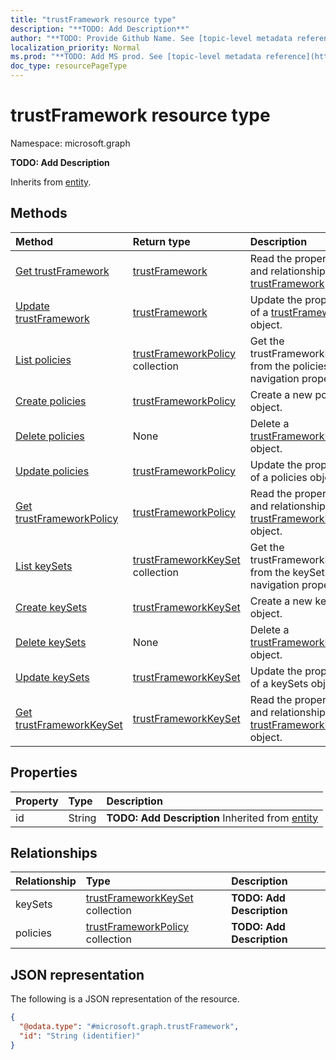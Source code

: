 ```yaml
---
title: "trustFramework resource type"
description: "**TODO: Add Description**"
author: "**TODO: Provide Github Name. See [topic-level metadata reference](https://msgo.azurewebsites.net/add/document/guidelines/metadata.html#topic-level-metadata)**"
localization_priority: Normal
ms.prod: "**TODO: Add MS prod. See [topic-level metadata reference](https://msgo.azurewebsites.net/add/document/guidelines/metadata.html#topic-level-metadata)**"
doc_type: resourcePageType
---
```


# trustFramework resource type


Namespace: microsoft.graph

**TODO: Add Description**


Inherits from [entity](../resources/entity.md).

## Methods
|Method|Return type|Description|
|:---|:---|:---|
|[Get trustFramework](../api/trustframework-get.md)|[trustFramework](../resources/trustframework.md)|Read the properties and relationships of a [trustFramework](../resources/trustframework.md) object.|
|[Update trustFramework](../api/trustframework-update.md)|[trustFramework](../resources/trustframework.md)|Update the properties of a [trustFramework](../resources/trustframework.md) object.|
|[List policies](../api/trustframework-list-policies.md)|[trustFrameworkPolicy](../resources/trustframeworkpolicy.md) collection|Get the trustFrameworkPolicies from the policies navigation property.|
|[Create policies](../api/trustframework-post-policies.md)|[trustFrameworkPolicy](../resources/trustframeworkpolicy.md)|Create a new policies object.|
|[Delete policies](../api/trustframework-delete-policies.md)|None|Delete a [trustFrameworkPolicy](../resources/trustframeworkpolicy.md) object.|
|[Update policies](../api/trustframework-update-policies.md)|[trustFrameworkPolicy](../resources/trustframeworkpolicy.md)|Update the properties of a policies object.|
|[Get trustFrameworkPolicy](../api/trustframeworkpolicy-get.md)|[trustFrameworkPolicy](../resources/trustframeworkpolicy.md)|Read the properties and relationships of a [trustFrameworkPolicy](../resources/trustframeworkpolicy.md) object.|
|[List keySets](../api/trustframework-list-keysets.md)|[trustFrameworkKeySet](../resources/trustframeworkkeyset.md) collection|Get the trustFrameworkKeySets from the keySets navigation property.|
|[Create keySets](../api/trustframework-post-keysets.md)|[trustFrameworkKeySet](../resources/trustframeworkkeyset.md)|Create a new keySets object.|
|[Delete keySets](../api/trustframework-delete-keysets.md)|None|Delete a [trustFrameworkKeySet](../resources/trustframeworkkeyset.md) object.|
|[Update keySets](../api/trustframework-update-keysets.md)|[trustFrameworkKeySet](../resources/trustframeworkkeyset.md)|Update the properties of a keySets object.|
|[Get trustFrameworkKeySet](../api/trustframeworkkeyset-get.md)|[trustFrameworkKeySet](../resources/trustframeworkkeyset.md)|Read the properties and relationships of a [trustFrameworkKeySet](../resources/trustframeworkkeyset.md) object.|

## Properties
|Property|Type|Description|
|:---|:---|:---|
|id|String|**TODO: Add Description** Inherited from [entity](../resources/entity.md)|

## Relationships
|Relationship|Type|Description|
|:---|:---|:---|
|keySets|[trustFrameworkKeySet](../resources/trustframeworkkeyset.md) collection|**TODO: Add Description**|
|policies|[trustFrameworkPolicy](../resources/trustframeworkpolicy.md) collection|**TODO: Add Description**|

## JSON representation
The following is a JSON representation of the resource.
<!-- {
  "blockType": "resource",
  "keyProperty": "id",
  "@odata.type": "microsoft.graph.trustFramework",
  "baseType": "microsoft.graph.entity",
  "openType": false
}
-->
``` json
{
  "@odata.type": "#microsoft.graph.trustFramework",
  "id": "String (identifier)"
}
```

